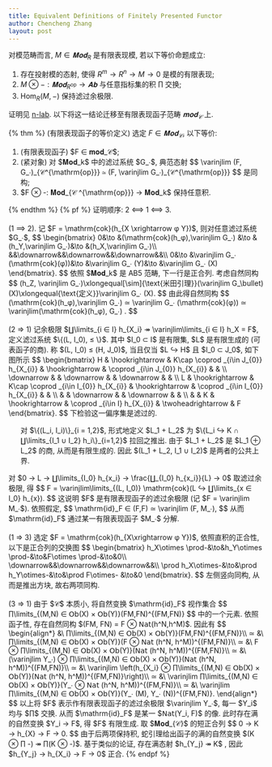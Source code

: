 ```yaml
---
title: Equivalent Definitions of Finitely Presented Functor
author: Chencheng Zhang
layout: post
---
```


对模范畴而言, $M ∈ 𝐌𝐨𝐝 _R$ 是有限表现模, 若以下等价命题成立:

1. 存在投射模的态射, 使得 $R^m → R^n → M → 0$ 是模的有限表现;
2. $M ⊗ - : 𝐌𝐨𝐝_{R^{\mathrm{op}}} → 𝐀𝐛$ 与任意指标集的积 $∏$ 交换;
3. $\mathrm{Hom}_R(M, -)$ 保持滤过余极限.

证明见 [n-lab](https://ncatlab.org/nlab/show/finitely+presented+module). 以下将这一结论迁移至有限表现函子范畴 $𝐦𝐨𝐝_𝒞$ 上.

{% thm %}
(有限表现函子的等价定义) 选定 $F ∈ 𝐌𝐨𝐝_𝒞$, 以下等价:
<ol>
<li>
(有限表现函子) $F ∈ 𝐦𝐨𝐝_𝒞$;
</li>
<li>
(紧对象) 对 $𝐌𝐨𝐝_k$ 中的滤过系统 $G_∙$, 典范态射
$$
\varinjlim (F, G_∙)_{𝒞^{\mathrm{op}}} ≃  (F, \varinjlim G_∙)_{𝒞^{\mathrm{op}}}
$$
是同构;
</li>
<li>
$F ⊗ -: 𝐌𝐨𝐝_{𝒞 ^{\mathrm{op}}} → 𝐌𝐨𝐝_k$ 保持任意积.
</li>
</ol>
{% endthm %}
{% pf %}
证明顺序: 2 ⟺ 1 ⟺ 3.
<br>
<br>
(1 ⟹ 2). 记 $F = \mathrm{cok}(h_{X \xrightarrow φ Y})$, 则对任意滤过系统 $G_∙$,
$$
\begin{bmatrix}
0&\to &(\mathrm{cok}(h_φ),\varinjlim G_∙) &\to &(h_Y,\varinjlim G_∙)&\to &(h_X,\varinjlim G_∙)\\
&&\downarrow&&\downarrow&&\downarrow&&\\
0&\to &\varinjlim G_∙ (\mathrm{cok}(φ))&\to &\varinjlim G_∙ (Y)&\to &\varinjlim G_∙ (X)
\end{bmatrix}.
$$
依照 $𝐌𝐨𝐝_k$ 是 AB5 范畴, 下一行是正合列. 考虑自然同构
$$
(h_Z, \varinjlim G_∙)\xlongequal[\sim]{\text{米田引理}}(\varinjlim G_\bullet)(X)\xlongequal{\text{定义}}\varinjlim G_∙ (X).
$$
由此得自然同构
$$
(\mathrm{cok}(h_φ),\varinjlim G_∙)  ≃ \varinjlim G_∙ (\mathrm{cok}(φ)) ≃ \varinjlim(\mathrm{cok}(h_φ), G_∙) . 
$$
<br>
<br>
(2 ⇒ 1) 记余极限 $∐\limits_{i ∈ I} h_{X_i} ↠ \varinjlim\limits_{i ∈ I} h_X = F$, 定义滤过系统 $\{(L, I_0), ≤ \}$. 其中 $I_0 ⊂ I$ 是有限集, $L$ 是有限生成的 (可表函子的商). 称 $(L, I_0) ≤ (H, J_0)$, 当且仅当 $L ↪ H$ 且 $I_0 ⊂ J_0$, 如下图所示
$$
\begin{bmatrix}
H & \hookrightarrow  & K\cap \coprod _{i\in J_{0}} h_{X_{i}} & \hookrightarrow  & \coprod _{i\in J_{0}} h_{X_{i}} &  & \\
\downarrow  &  & \downarrow  &  & \downarrow  &  & \\
L & \hookrightarrow  & K\cap \coprod _{i\in I_{0}} h_{X_{i}} & \hookrightarrow  & \coprod _{i\in I_{0}} h_{X_{i}} &  & \\
&  & \downarrow  &  & \downarrow  &  & \\
&  & K & \hookrightarrow  & \coprod _{i\in I} h_{X_{i}} & \twoheadrightarrow  & F
\end{bmatrix}.
$$
下检验这一偏序集是滤过的.
<ol>
对 $\{(L_i, I_i)\}_{i = 1,2}$, 形式地定义 $L_1 + L_2$ 为 $\{L_i ↪ K ∩ ∐\limits_{I_1 ∪ I_2} h_i\}_{i=1,2}$ 拉回之推出. 由于 $L_1 + L_2$ 是 $L_1 ⊕ L_2$ 的商, 从而是有限生成的. 因此 $(L_1 + L_2, I_1 ∪ I_2)$ 是两者的公共上界.
</ol>
对 $0 → L → ∐\limits_{I_0} h_{x_i} → \frac{∐_{I_0} h_{x_i}}{L} → 0$ 取滤过余极限, 得 
$$
F = \varinjlim\limits_{(L, I_0)} \mathrm{cok}(L ↪ ∐\limits_{x ∈ I_0} h_{x}). 
$$
这说明 $F$ 是有限表现函子的滤过余极限 (记 $F = \varinjlim M_∙$). 依照假定,  
$$
\mathrm{id}_F ∈ (F,F) ≃ \varinjlim (F, M_∙),
$$
从而 $\mathrm{id}_F$ 通过某一有限表现函子 $M_∙$ 分解. 
<br>
<br>
(1 ⇒ 3) 选定 $F = \mathrm{cok}(h_{X\xrightarrow φ Y})$, 依照直积的正合性, 以下是正合列的交换图 
$$
\begin{bmatrix}
h_X\otimes \prod-&\to&h_Y\otimes \prod-&\to&F\otimes \prod-&\to&0\\
\downarrow&&\downarrow&&\downarrow&&\\
\prod h_X\otimes-&\to&\prod h_Y\otimes-&\to&\prod F\otimes- &\to&0
\end{bmatrix}. 
$$
左侧竖向同构, 从而是推出方块, 故右两项同构.
<br>
<br>
(3 ⇒ 1) 由于 $𝒞$ 本质小, 将自然变换 $\mathrm{id}_F$ 视作集合
$$
∏\limits_{(M,N) ∈ 𝖮𝖻(X) × 𝖮𝖻(Y)}(FM,FN)^{(FM,FN)}
$$
中的一个元素. 依照函子性, 存在自然同构 $(FM, FN) = F ⊗ 𝖭𝖺𝗍(h^N,h^M)$. 因此有
$$
\begin{align*}
&\  ∏\limits_{(M,N) ∈ 𝖮𝖻(X) × 𝖮𝖻(Y)}(FM,FN)^{(FM,FN)}\\ 
≃ &\  ∏\limits_{(M,N) ∈ 𝖮𝖻(X) × 𝖮𝖻(Y)}(F ⊗ 𝖭𝖺𝗍 (h^N, h^M))^{(FM,FN)}\\ 
≃ &\ F ⊗ ∏\limits_{(M,N) ∈ 𝖮𝖻(X) × 𝖮𝖻(Y)}(𝖭𝖺𝗍 (h^N, h^M))^{(FM,FN)}\\ 
≃ &\ (\varinjlim Y_∙) ⊗ ∏\limits_{(M,N) ∈ 𝖮𝖻(X) × 𝖮𝖻(Y)}(𝖭𝖺𝗍 (h^N, h^M))^{(FM,FN)}\\ 
≃ &\ \varinjlim \left(h_{X_i} ⊗ ∏\limits_{(M,N) ∈ 𝖮𝖻(X) × 𝖮𝖻(Y)}(𝖭𝖺𝗍 (h^N, h^M))^{(FM,FN)}\right)\\ 
≃ &\ \varinjlim ∏\limits_{(M,N) ∈ 𝖮𝖻(X) × 𝖮𝖻(Y)}(Y_∙ ⊗ 𝖭𝖺𝗍 (h^N, h^M))^{(FM,FN)}\\
≃ &\ \varinjlim ∏\limits_{(M,N) ∈ 𝖮𝖻(X) × 𝖮𝖻(Y)}(Y_∙ (M), Y_∙ (N))^{(FM,FN)}.
\end{align*}
$$
以上将 $F$ 表示作有限表现函子的滤过余极限 $\varinjlim Y_∙$, 每一 $Y_i$ 均与 $∏$ 交换. 从而 $\mathrm{id}_F$ 是某一 $𝖭𝖺𝗍(Y_i, F)$ 的像. 此时存在满的自然变换 $Y_i → F$, 得 $F$ 有限生成. 取 $𝐌𝐨𝐝_{𝒞}$ 的短正合列
$$
0 → K → h_{X} → F → 0.
$$
由于后两项保持积, 蛇引理给出函子的满的自然变换 $(K ⊗ ∏ -) ↠ ∏(K ⊗ -)$. 基于类似的论证, 存在满态射 $h_{Y_j} ↠ K$ , 因此 $h_{Y_j} → h_{X_i} → F → 0$ 正合.
{% endpf %}